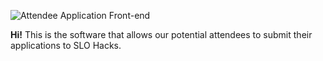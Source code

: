 ![Attendee Application Front-end](https://user-images.githubusercontent.com/986543/46831308-f3be8b80-cd57-11e8-8770-04eef00fff5c.png)

**Hi!** This is the software that allows our potential attendees to submit their applications to SLO Hacks.

